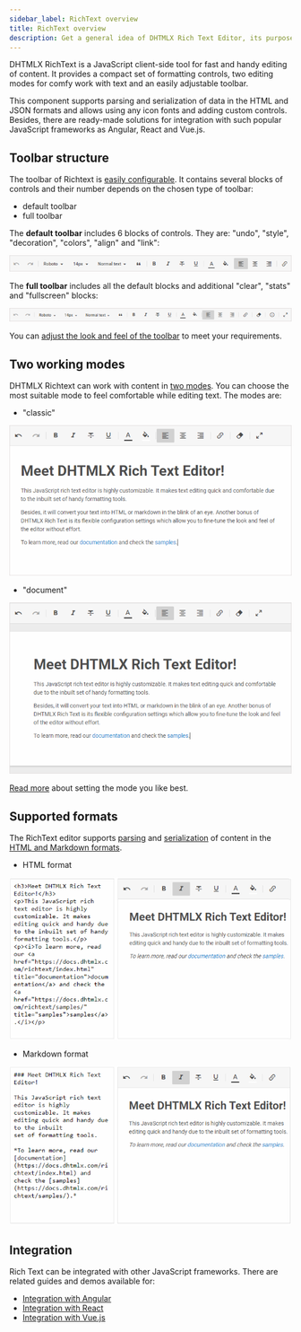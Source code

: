 ```yaml
---
sidebar_label: RichText overview
title: RichText overview
description: Get a general idea of DHTMLX Rich Text Editor, its purpose, toolbar structure, editing modes, supported text formats, and available integrations with JavaScript frameworks.
---
```


DHTMLX RichText is a JavaScript client-side tool for fast and handy editing of content. It provides a compact set of formatting controls, two editing modes for comfy work with text and an easily adjustable toolbar.

This component supports parsing and serialization of data in the HTML and JSON formats and allows using any icon fonts and adding custom controls. Besides, there are ready-made solutions for integration with
such popular JavaScript frameworks as Angular, React and Vue.js.

Toolbar structure
--------------------

The toolbar of Richtext is [easily configurable](guides/configuration.md#toolbar). It contains several blocks of controls and their number depends on the chosen type of toolbar:

- default toolbar
- full toolbar

The **default toolbar** includes 6 blocks of controls. They are: "undo", "style", "decoration", "colors", "align" and "link":

![Default toolbar](./assets/default_toolbar.png)



The **full toolbar** includes all the default blocks and additional "clear", "stats" and "fullscreen" blocks:

![Full toolbar](./assets/full_toolbar.png)

You can [adjust the look and feel of the toolbar](guides/customization.md) to meet your requirements.


Two working modes 
---------------------

DHTMLX Richtext can work with content in [two modes](guides/configuration.md). You can choose the most suitable mode to feel comfortable while editing text. The modes are:

- "classic"

![Classic mode](./assets/classic_mode.png)

- "document"

![Document mode](./assets/doc_mode.png)

[Read more](guides/configuration.md#working-modes) about setting the mode you like best.

Supported formats
----------------

The RichText editor supports [parsing](guides/loading_data.md#adding-content-into-editor) and [serialization](guides/working_with_richtext.md#getting-content-from-editor) of content in the 
[HTML and Markdown formats](guides/loading_data.md#format-of-content).

- HTML format

![HTML format](./assets/html_format.png)

- Markdown format

![Markdown format](./assets/markdown_format.png)

Integration
-------------

Rich Text can be integrated with other JavaScript frameworks. There are related guides and demos available for:

- [Integration with Angular](guides/angular_integration.md)
- [Integration with React](guides/react_integration.md)
- [Integration with Vue.js](guides/vuejs_integration.md)
